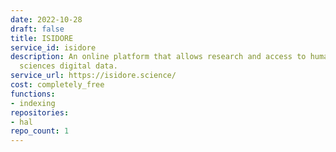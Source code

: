 ```yaml
---
date: 2022-10-28
draft: false
title: ISIDORE
service_id: isidore
description: An online platform that allows research and access to human and social
  sciences digital data.
service_url: https://isidore.science/
cost: completely_free
functions:
- indexing
repositories:
- hal
repo_count: 1
---
```



